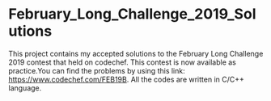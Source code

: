 # February_Long_Challenge_2019_Solutions
This project contains my accepted solutions to the February Long Challenge 2019 contest that held on codechef.
This contest is now available as practice.You can find the problems by using this link: https://www.codechef.com/FEB19B.
All the codes are written in C/C++ language.
